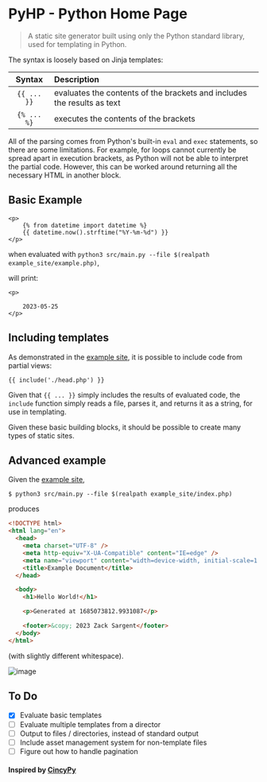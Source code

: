 # PyHP - Python Home Page

> A static site generator built using only the Python standard library, used for templating in Python.

The syntax is loosely based on Jinja templates:

|   Syntax    | Description                                                             |
| :---------: | :---------------------------------------------------------------------- |
| `{{ ... }}` | evaluates the contents of the brackets and includes the results as text |
| `{% ... %}` | executes the contents of the brackets                                   |

All of the parsing comes from Python's built-in `eval` and `exec` statements, so there are some limitations.
For example, for loops cannot currently be spread apart in execution brackets, as Python will not be able to interpret the partial code. However, this can be worked around returning all the necessary HTML in another block.

## Basic Example

```
<p>
    {% from datetime import datetime %}
    {{ datetime.now().strftime("%Y-%m-%d") }}
</p>
```

when evaluated with `python3 src/main.py --file $(realpath example_site/example.php)`,

will print:

```
<p>

    2023-05-25
</p>
```

## Including templates

As demonstrated in the [example site](./example_site/), it is possible to include code from partial views:

```
{{ include('./head.php') }}
```

Given that `{{ ... }}` simply includes the results of evaluated code, the `include` function simply reads a file, parses it, and returns it as a string, for use in templating.

Given these basic building blocks, it should be possible to create many types of static sites.

## Advanced example

Given the [example site](./example_site/),

```console
$ python3 src/main.py --file $(realpath example_site/index.php)
```

produces

```html
<!DOCTYPE html>
<html lang="en">
  <head>
    <meta charset="UTF-8" />
    <meta http-equiv="X-UA-Compatible" content="IE=edge" />
    <meta name="viewport" content="width=device-width, initial-scale=1.0" />
    <title>Example Document</title>
  </head>

  <body>
    <h1>Hello World!</h1>

    <p>Generated at 1685073812.9931087</p>

    <footer>&copy; 2023 Zack Sargent</footer>
  </body>
</html>
```

(with slightly different whitespace).

![image](https://github.com/zsarge/PyHP/assets/46602241/9282b725-8109-4315-86d0-25e9532d6a43)

## To Do

- [x] Evaluate basic templates
- [ ] Evaluate multiple templates from a director
- [ ] Output to files / directories, instead of standard output
- [ ] Include asset management system for non-template files
- [ ] Figure out how to handle pagination

#### Inspired by [CincyPy](https://cincypy.com/)
